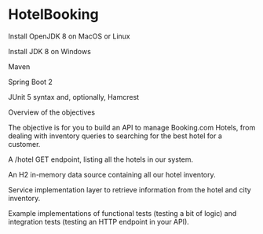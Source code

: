 # HotelBooking

Install OpenJDK 8 on MacOS or Linux

Install JDK 8 on Windows

Maven

Spring Boot 2

JUnit 5 syntax and, optionally, Hamcrest

Overview of the objectives

The objective is for you to build an API to manage Booking.com Hotels, from dealing with inventory queries to searching for the best hotel for a customer.

A /hotel GET endpoint, listing all the hotels in our system.

An H2 in-memory data source containing all our hotel inventory.

Service implementation layer to retrieve information from the hotel and city inventory.

Example implementations of functional tests (testing a bit of logic) and integration tests (testing an HTTP endpoint in your API).
 
